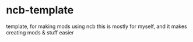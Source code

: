 # ncb-template
template, for making mods using ncb
this is mostly for myself, and it makes creating mods & stuff easier